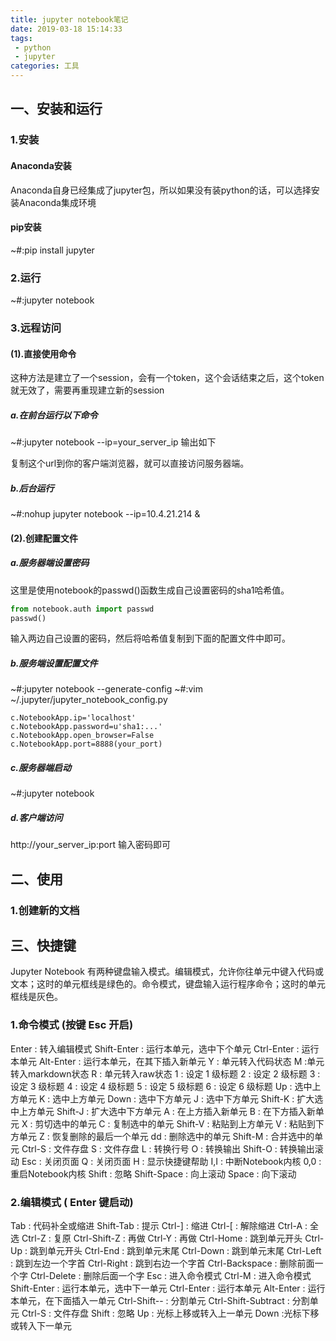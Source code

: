 ```yaml
---
title: jupyter notebook笔记
date: 2019-03-18 15:14:33
tags:
 - python
 - jupyter
categories: 工具
---
```

## 一、安装和运行
### 1.安装
#### Anaconda安装
Anaconda自身已经集成了jupyter包，所以如果没有装python的话，可以选择安装Anaconda集成环境
#### pip安装
~#:pip install jupyter
### 2.运行
~#:jupyter notebook
### 3.远程访问
#### (1).直接使用命令
这种方法是建立了一个session，会有一个token，这个会话结束之后，这个token就无效了，需要再重现建立新的session
##### a.在前台运行以下命令
~#:jupyter notebook --ip=your_server_ip
输出如下

复制这个url到你的客户端浏览器，就可以直接访问服务器端。
##### b.后台运行
~#:nohup jupyter notebook --ip=10.4.21.214 &

#### (2).创建配置文件
##### a.服务器端设置密码
这里是使用notebook的passwd()函数生成自己设置密码的sha1哈希值。
``` python
from notebook.auth import passwd
passwd()
```
输入两边自己设置的密码，然后将哈希值复制到下面的配置文件中即可。

##### b.服务端设置配置文件
~#:jupyter notebook --generate-config
~#:vim ~/.jupyter/jupyter_notebook_config.py
``` text
c.NotebookApp.ip='localhost'
c.NotebookApp.password=u'sha1:...'
c.NotebookApp.open_browser=False
c.NotebookApp.port=8888(your_port)
```

##### c.服务器端启动
~#:jupyter notebook

##### d.客户端访问
http://your_server_ip:port
输入密码即可

## 二、使用
### 1.创建新的文档


## 三、快捷键
Jupyter Notebook 有两种键盘输入模式。编辑模式，允许你往单元中键入代码或文本；这时的单元框线是绿色的。命令模式，键盘输入运行程序命令；这时的单元框线是灰色。

### 1.命令模式 (按键 Esc 开启)
Enter : 转入编辑模式
Shift-Enter : 运行本单元，选中下个单元
Ctrl-Enter : 运行本单元
Alt-Enter : 运行本单元，在其下插入新单元
Y : 单元转入代码状态
M :单元转入markdown状态
R : 单元转入raw状态
1 : 设定 1 级标题
2 : 设定 2 级标题
3 : 设定 3 级标题
4 : 设定 4 级标题
5 : 设定 5 级标题
6 : 设定 6 级标题
Up : 选中上方单元
K : 选中上方单元
Down : 选中下方单元
J : 选中下方单元
Shift-K : 扩大选中上方单元
Shift-J : 扩大选中下方单元
A : 在上方插入新单元
B : 在下方插入新单元
X : 剪切选中的单元
C : 复制选中的单元
Shift-V : 粘贴到上方单元
V : 粘贴到下方单元
Z : 恢复删除的最后一个单元
dd : 删除选中的单元
Shift-M : 合并选中的单元
Ctrl-S : 文件存盘
S : 文件存盘
L : 转换行号
O : 转换输出
Shift-O : 转换输出滚动
Esc : 关闭页面
Q : 关闭页面
H : 显示快捷键帮助
I,I : 中断Notebook内核
0,0 : 重启Notebook内核
Shift : 忽略
Shift-Space : 向上滚动
Space : 向下滚动

### 2.编辑模式 ( Enter 键启动)
Tab : 代码补全或缩进
Shift-Tab : 提示
Ctrl-] : 缩进
Ctrl-[ : 解除缩进
Ctrl-A : 全选
Ctrl-Z : 复原
Ctrl-Shift-Z : 再做
Ctrl-Y : 再做
Ctrl-Home : 跳到单元开头
Ctrl-Up : 跳到单元开头
Ctrl-End : 跳到单元末尾
Ctrl-Down : 跳到单元末尾
Ctrl-Left : 跳到左边一个字首
Ctrl-Right : 跳到右边一个字首
Ctrl-Backspace : 删除前面一个字
Ctrl-Delete : 删除后面一个字
Esc : 进入命令模式
Ctrl-M : 进入命令模式
Shift-Enter : 运行本单元，选中下一单元
Ctrl-Enter : 运行本单元
Alt-Enter : 运行本单元，在下面插入一单元
Ctrl-Shift-- : 分割单元
Ctrl-Shift-Subtract : 分割单元
Ctrl-S : 文件存盘
Shift : 忽略
Up : 光标上移或转入上一单元
Down :光标下移或转入下一单元

